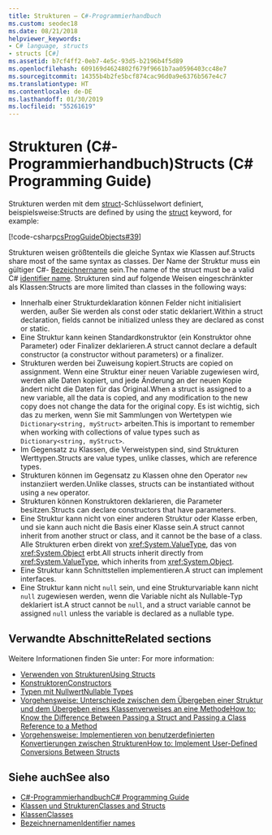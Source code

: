 ```yaml
---
title: Strukturen – C#-Programmierhandbuch
ms.custom: seodec18
ms.date: 08/21/2018
helpviewer_keywords:
- C# language, structs
- structs [C#]
ms.assetid: b7cf4ff2-0eb7-4e5c-93d5-b2196b4f5d89
ms.openlocfilehash: 609169d4624802f679f9661b7aa0596403cc48e7
ms.sourcegitcommit: 14355b4b2fe5bcf874cac96d0a9e6376b567e4c7
ms.translationtype: HT
ms.contentlocale: de-DE
ms.lasthandoff: 01/30/2019
ms.locfileid: "55261619"
---
```

# <a name="structs-c-programming-guide"></a><span data-ttu-id="b7dd2-102">Strukturen (C#-Programmierhandbuch)</span><span class="sxs-lookup"><span data-stu-id="b7dd2-102">Structs (C# Programming Guide)</span></span>

<span data-ttu-id="b7dd2-103">Strukturen werden mit dem [struct](../../language-reference/keywords/struct.md)-Schlüsselwort definiert, beispielsweise:</span><span class="sxs-lookup"><span data-stu-id="b7dd2-103">Structs are defined by using the [struct](../../language-reference/keywords/struct.md) keyword, for example:</span></span>  
  
[!code-csharp[csProgGuideObjects#39](./codesnippet/CSharp/structs_1.cs)]  
  
<span data-ttu-id="b7dd2-104">Strukturen weisen größtenteils die gleiche Syntax wie Klassen auf.</span><span class="sxs-lookup"><span data-stu-id="b7dd2-104">Structs share most of the same syntax as classes.</span></span> <span data-ttu-id="b7dd2-105">Der Name der Struktur muss ein gültiger C#- [Bezeichnername](../inside-a-program/identifier-names.md) sein.</span><span class="sxs-lookup"><span data-stu-id="b7dd2-105">The name of the struct must be a valid C# [identifier name](../inside-a-program/identifier-names.md).</span></span> <span data-ttu-id="b7dd2-106">Strukturen sind auf folgende Weisen eingeschränkter als Klassen:</span><span class="sxs-lookup"><span data-stu-id="b7dd2-106">Structs are more limited than classes in the following ways:</span></span>  
  
- <span data-ttu-id="b7dd2-107">Innerhalb einer Strukturdeklaration können Felder nicht initialisiert werden, außer Sie werden als const oder static deklariert.</span><span class="sxs-lookup"><span data-stu-id="b7dd2-107">Within a struct declaration, fields cannot be initialized unless they are declared as const or static.</span></span>  
- <span data-ttu-id="b7dd2-108">Eine Struktur kann keinen Standardkonstruktor (ein Konstruktor ohne Parameter) oder Finalizer deklarieren.</span><span class="sxs-lookup"><span data-stu-id="b7dd2-108">A struct cannot declare a default constructor (a constructor without parameters) or a finalizer.</span></span>  
- <span data-ttu-id="b7dd2-109">Strukturen werden bei Zuweisung kopiert.</span><span class="sxs-lookup"><span data-stu-id="b7dd2-109">Structs are copied on assignment.</span></span> <span data-ttu-id="b7dd2-110">Wenn eine Struktur einer neuen Variable zugewiesen wird, werden alle Daten kopiert, und jede Änderung an der neuen Kopie ändert nicht die Daten für das Original.</span><span class="sxs-lookup"><span data-stu-id="b7dd2-110">When a struct is assigned to a new variable, all the data is copied, and any modification to the new copy does not change the data for the original copy.</span></span> <span data-ttu-id="b7dd2-111">Es ist wichtig, sich das zu merken, wenn Sie mit Sammlungen von Wertetypen wie `Dictionary<string, myStruct>` arbeiten.</span><span class="sxs-lookup"><span data-stu-id="b7dd2-111">This is important to remember when working with collections of value types such as `Dictionary<string, myStruct>`.</span></span>  
- <span data-ttu-id="b7dd2-112">Im Gegensatz zu Klassen, die Verweistypen sind, sind Strukturen Werttypen.</span><span class="sxs-lookup"><span data-stu-id="b7dd2-112">Structs are value types, unlike classes, which are reference types.</span></span>  
- <span data-ttu-id="b7dd2-113">Strukturen können im Gegensatz zu Klassen ohne den Operator `new` instanziiert werden.</span><span class="sxs-lookup"><span data-stu-id="b7dd2-113">Unlike classes, structs can be instantiated without using a `new` operator.</span></span>  
- <span data-ttu-id="b7dd2-114">Strukturen können Konstruktoren deklarieren, die Parameter besitzen.</span><span class="sxs-lookup"><span data-stu-id="b7dd2-114">Structs can declare constructors that have parameters.</span></span> 
- <span data-ttu-id="b7dd2-115">Eine Struktur kann nicht von einer anderen Struktur oder Klasse erben, und sie kann auch nicht die Basis einer Klasse sein.</span><span class="sxs-lookup"><span data-stu-id="b7dd2-115">A struct cannot inherit from another struct or class, and it cannot be the base of a class.</span></span> <span data-ttu-id="b7dd2-116">Alle Strukturen erben direkt von <xref:System.ValueType>, das von <xref:System.Object> erbt.</span><span class="sxs-lookup"><span data-stu-id="b7dd2-116">All structs inherit directly from <xref:System.ValueType>, which inherits from <xref:System.Object>.</span></span>  
- <span data-ttu-id="b7dd2-117">Eine Struktur kann Schnittstellen implementieren.</span><span class="sxs-lookup"><span data-stu-id="b7dd2-117">A struct can implement interfaces.</span></span> 
- <span data-ttu-id="b7dd2-118">Eine Struktur kann nicht `null` sein, und eine Strukturvariable kann nicht `null` zugewiesen werden, wenn die Variable nicht als Nullable-Typ deklariert ist.</span><span class="sxs-lookup"><span data-stu-id="b7dd2-118">A struct cannot be `null`, and a struct variable cannot be assigned `null` unless the variable is declared as a nullable type.</span></span>
  
## <a name="related-sections"></a><span data-ttu-id="b7dd2-119">Verwandte Abschnitte</span><span class="sxs-lookup"><span data-stu-id="b7dd2-119">Related sections</span></span>  

<span data-ttu-id="b7dd2-120">Weitere Informationen finden Sie unter: </span><span class="sxs-lookup"><span data-stu-id="b7dd2-120">For more information:</span></span>  
  
- [<span data-ttu-id="b7dd2-121">Verwenden von Strukturen</span><span class="sxs-lookup"><span data-stu-id="b7dd2-121">Using Structs</span></span>](using-structs.md)
- [<span data-ttu-id="b7dd2-122">Konstruktoren</span><span class="sxs-lookup"><span data-stu-id="b7dd2-122">Constructors</span></span>](constructors.md)
- [<span data-ttu-id="b7dd2-123">Typen mit Nullwert</span><span class="sxs-lookup"><span data-stu-id="b7dd2-123">Nullable Types</span></span>](../nullable-types/index.md)
- [<span data-ttu-id="b7dd2-124">Vorgehensweise: Unterschiede zwischen dem Übergeben einer Struktur und dem Übergeben eines Klassenverweises an eine Methode</span><span class="sxs-lookup"><span data-stu-id="b7dd2-124">How to: Know the Difference Between Passing a Struct and Passing a Class Reference to a Method</span></span>](how-to-know-the-difference-passing-a-struct-and-passing-a-class-to-a-method.md)
- [<span data-ttu-id="b7dd2-125">Vorgehensweise: Implementieren von benutzerdefinierten Konvertierungen zwischen Strukturen</span><span class="sxs-lookup"><span data-stu-id="b7dd2-125">How to: Implement User-Defined Conversions Between Structs</span></span>](../statements-expressions-operators/how-to-implement-user-defined-conversions-between-structs.md)

## <a name="see-also"></a><span data-ttu-id="b7dd2-126">Siehe auch</span><span class="sxs-lookup"><span data-stu-id="b7dd2-126">See also</span></span>

- [<span data-ttu-id="b7dd2-127">C#-Programmierhandbuch</span><span class="sxs-lookup"><span data-stu-id="b7dd2-127">C# Programming Guide</span></span>](../index.md)
- [<span data-ttu-id="b7dd2-128">Klassen und Strukturen</span><span class="sxs-lookup"><span data-stu-id="b7dd2-128">Classes and Structs</span></span>](index.md)
- [<span data-ttu-id="b7dd2-129">Klassen</span><span class="sxs-lookup"><span data-stu-id="b7dd2-129">Classes</span></span>](classes.md)
- [<span data-ttu-id="b7dd2-130">Bezeichnernamen</span><span class="sxs-lookup"><span data-stu-id="b7dd2-130">Identifier names</span></span>](../inside-a-program/identifier-names.md)
